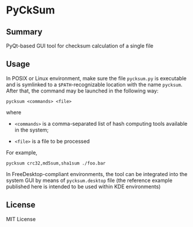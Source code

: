 # PyCkSum

## Summary

PyQt-based GUI tool for checksum calculation of a single file

## Usage

In POSIX or Linux environment, make sure the file `pycksum.py` is executable
and is symlinked to a `$PATH`-recognizable location with the name `pycksum`.
After that, the command may be launched in the following way:

```
pycksum <commands> <file>
```

where

- `<commands>` is a comma-separated list of hash computing tools
  available in the system;

- `<file>` is a file to be processed

For example,

```
pycksum crc32,md5sum,sha1sum ./foo.bar
```

In FreeDesktop-compliant environments, the tool can be integrated into the
system GUI by means of `pycksum.desktop` file (the reference example published
here is intended to be used within KDE environments)

## License

MIT License
